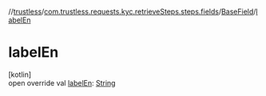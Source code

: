 //[trustless](../../../index.md)/[com.trustless.requests.kyc.retrieveSteps.steps.fields](../index.md)/[BaseField](index.md)/[labelEn](label-en.md)

# labelEn

[kotlin]\
open override val [labelEn](label-en.md): [String](https://kotlinlang.org/api/latest/jvm/stdlib/kotlin/-string/index.html)
